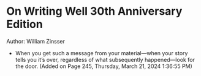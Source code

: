 # On Writing Well 30th Anniversary Edition

Author: William Zinsser

- When you get such a message from your material—when your story tells you it’s over, regardless of what subsequently happened—look for the door. (Added on Page 245, Thursday, March 21, 2024 1:36:55 PM)
